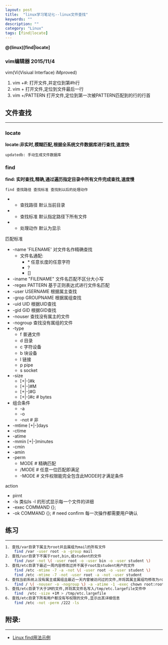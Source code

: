 ```yaml
---
layout: post
title:  "linux学习笔记七--linux文件查找"
keywords: ""
description: ""
category: "Linux" 
tags: [find|locate]
---
```


**@(linux)[find|locate]**


### vim编辑器 2015/11/4


vim(Vi(Visiual Interface) iMproved)

>
1. vim +#: 打开文件,并定位到第#h行
2. vim + 打开文件,定位到文件最后一行
3. vim +/PATTERN 打开文件,定位到第一次被PATTERN匹配到的行的行首

## 文件查找
---

### locate

**locate:非实时,模糊匹配,根据全系统文件数据库进行查找,速度快**

	updatedb: 手动生成文件数据库

<!-- more -->

### find

**find: 实时查找,精确,通过遍历指定目录中所有文件完成查找,速度慢**

	find 查找路径 查找标准 查找到以后的处理动作

>
* - 查找路径 默认当前目录
* - 查找标准 默认指定路径下所有文件
* - 处理动作 默认为显示

匹配标准

>
- -name 'FILENAME' 对文件名作精确查找
	- 文件名通配:
		* \* 任意长度的任意字符
		* ?
		* []
- -iname "FILENAME" 文件名匹配不区分大小写
- -regex PATTERN 基于正则表达式进行文件名匹配
- -user USERNAME 根据属主查找
- -grop GROUPNAME 根据属组查找
- -uid UID 根据UID查找
- -gid GID 根据GID查找
- -nouser 查找没有属主的文件
- -nogroup 查找没有属组的文件
- -type 
	* f 普通文件
	* d 目录
	* c 字符设备
	* b 块设备
	* l 链接
	* p pipe
	* s socket
- -size 
	* [+|-]#k 
	* [+|-]#M
	* [+|-]#G		
	* [+|-]#c     # bytes
- 组合条件
	* -a 
	* -o
	* -not # 非
- -mtime [+|-]days
- -ctime
- -atime 
- -mmin [+|-]minutes
- -cmin
- -amin 
- -perm 
	* MODE # 精确匹配
	* /MODE # 任意一位匹配即满足
	* -MODE # 文件权限能完全包含此MODE时才满足条件

action

>
- pirnt 
- -ls 类似ls -l 的形式显示每一个文件的详细
- -exec COMMAND {}\;
- -ok COMMAND {}\; # need confirm 每一次操作都需要用户确认

## 练习
---

```bash 
1. 查找/var目录下属主为root并且属组为mail的所有文件
	find /var -user root -a -group mail
2. 查找/usr目录下不属于root,bin,或student的文件
	find /usr -not \( -user root -o -user bin -o -user student \)
3. 查找/etc目录下最近一周内容修改过并不属于root及student用户的文件
	find /etc -mtime -7 -a -not \( -user root -o -user student \)
	find /etc -mtime -7 -not -user root -a -not -user student 
4. 查找当前系统上没有属主或属组且最近一天内曾被访问过的文件,并将其属主属组均修改为root
	find / \( -nouser -o -nogroup \) -a -atime -1 -exec chown root:root {} \;
5. 查找/etc目录下大于1M的文件,并将其文件名写入/tmp/etc.largefile文件中
	find  /etc -size +1M > /tmp/etc.largefile
6. 查找/etc目录下所有用户都没有写权限的文件,显示出其详细信息
	find /etc -not -perm /222 -ls
```

## 附录: 
---

* [Linux find用法示例](http://blog.csdn.net/YHM07/article/details/45102511)



